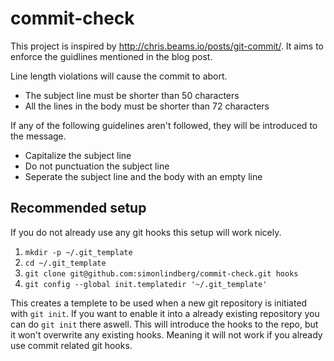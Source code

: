 # commit-check

This project is inspired by http://chris.beams.io/posts/git-commit/.
It aims to enforce the guidlines mentioned in the blog post.

Line length violations will cause the commit to abort.
* The subject line must be shorter than 50 characters
* All the lines in the body must be shorter than 72 characters

If any of the following guidelines aren't followed, they will be introduced to the message.
* Capitalize the subject line
* Do not punctuation the subject line
* Seperate the subject line and the body with an empty line


## Recommended setup

If you do not already use any git hooks this setup will work nicely.

1. `mkdir -p ~/.git_template`
2. `cd ~/.git_template`
3. `git clone git@github.com:simonlindberg/commit-check.git hooks`
4. `git config --global init.templatedir '~/.git_template'`

This creates a templete to be used when a new git repository is initiated with `git init`.
If you want to enable it into a already existing repository you can do `git init` there aswell. This will introduce the hooks to the repo, but it won't overwrite any existing hooks. Meaning it will not work if you already use commit related git hooks.
